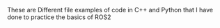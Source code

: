 These are Different file examples of code in C++ and Python that I have done to practice the basics of ROS2
